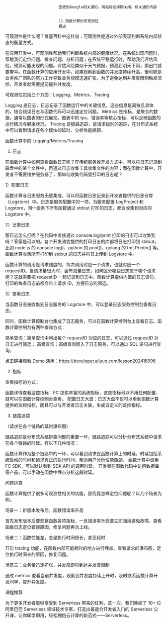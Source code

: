 
                            
                            因收到Google相关通知，网站将会择期关闭。相关通知内容
                            
                            
                            11 函数计算的可观测性
                            概述

可观测性是什么呢？维基百科中这样说：可观测性是通过外部表现判断系统内部状态的衡量方式。

在应用开发中，可观测性帮助我们判断系统内部的健康状况。在系统出现问题时，帮助我们定位问题、排查问题、分析问题；在系统平稳运行时，帮助我们评估风险，预测可能出现的问题。评估风险类似于天气预报，预测到明天下雨，那出门就要带伞。在函数计算的应用开发中，如果观察到函数的并发度持续升高，很可能是业务推广团队的努力工作导致业务规模迅速扩张，为了避免达到并发度限制触发流控，开发者就需要提前提升并发度。



可观测性包括三个方面：Logging、Metrics、Tracing


Logging 是日志，日志记录了函数运行中的关键信息，这些信息是离散且具体的，结合错误日志与函数代码可以迅速定位问题。
Metrics 是指标，是聚合的数据，通常以图表的形式展现。图表中的 tps、错误率等核心指标，可以反映函数的运行情况与健康状况。
Tracing 是链路追踪，是请求级别的追踪，在分布式系统中可以看到请求在各个模块的延时、分析性能瓶颈。


函数计算中的 Logging/Metrics/Tracing

1. 日志

在函数计算中如何查看函数日志呢？在传统服务器开发方式中，可以将日志记录到磁盘中的某个文件中，再通过日志收集工具收集文件的内容；而在函数计算中，开发者不需要维护服务器了，那如何收集代码里打印的日志呢？

1）配置日志

函数计算与日志服务无缝集成，可以将函数日志记录到开发者提供的日志仓库（Logstore）中。日志是服务配置中的一项，为服务配置 LogProject 和 Logstore，同一服务下所有函数通过 stdout 打印的日志，都会收集到对应的 Logstore 中。

2）记录日志

那日志怎么打呢？在代码中直接通过 console.log/print 打印的日志可以收集到吗？答案是可以的。各个开发语言提供的打印日志的库都将日志打印到 stdout，比如 node.js 的 console.log()、python 的 print()、golang 的 fmt.Println() 等。函数计算收集所有打印到 stdout 的日志并将其上传到 Logstore 中。

函数计算的调用是请求维度的，每次调用对应一个请求，也就对应一个 requestID。当请求量很大时，会有海量日志，如何区分哪些日志属于哪个请求呢？这就需要把 requestID 一起记录到日志中。函数计算提供内置的日志语句，打印的每条日志前都会带上请求 ID，方便日志的筛选。

3）查看日志

当函数日志被收集到日志服务的 Logstore 中，可以登录日志服务控制台查看日志。

同时，函数计算控制台也集成了日志服务，可以在函数计算控制台上查看日志。函数计算控制台有两种查询方式：


简单查询：简单查询中列出每个 requestID 对应的日志，可以通过 requestID 对日志进行筛选；
高级查询：高级查询嵌入了日志服务，可以通过 SQL 语句进行查询。


点击链接观看 Demo 演示：https://developer.aliyun.com/lesson202418996

2. 指标

查看指标的方式：


函数详情查看监控指标：FC 提供丰富的系统指标，这些指标可以不用任何配置，就可以在函数计算控制台查看。
配置日志大盘：日志大盘不仅可以看到函数计算提供的监控指标，而且可以与开发者日志关联，生成自定义的监控指标。


3. 链路追踪

 （请求在各个链路的延时瀑布图）

链路追踪是分布式系统排查问题的重要一环，链路追踪可以分析分布式系统中请求在各个链路的时延。有以下几种情况：


函数计算作为整个链路中的一环，可以看到请求在函数计算上的时延，时延包括系统启动的时间和请求真正的执行时间，帮助用户分析性能瓶颈。
函数计算中调用 FC SDK，可以默认看到 SDK API 的调用时延。
开发者在函数代码中访问数据库等产品，可以手动在函数中埋点分析这段时延。


问题排查

函数计算提供了很多可观测性相关的功能，那究竟怎样定位问题呢？以几个场景为例。

场景一：新版本发布后，函数错误率升高

首先发布版本后要观察函数各项指标，一旦错误率升高要立即回滚避免故障，查看函数日志定位错误原因，修复问题再次上线。

场景二：函数性能差，总是执行时间很长，甚至超时

开启 tracing 功能，在函数内部可能耗时的地方进行埋点，查看请求的瀑布图，定位执行时间长的原因，修复问题。

场景三：业务量迅速扩张，并发度即将到达并发度限制

通过 metrics 查看当前并发度，观察到并发度持续上升时，及时联系函数计算开发同学，提升并发度。

课程推荐

为了更多开发者能够享受到 Serverless 带来的红利，这一次，我们集结了 10+ 位阿里巴巴 Serverless 领域技术专家，打造出最适合开发者入门的 Serverless 公开课，让你即学即用，轻松拥抱云计算的新范式——Serverless。

                        
                        
                            